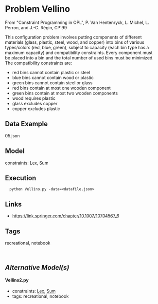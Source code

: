 # Problem Vellino

From "Constraint Programming in OPL", P. Van Hentenryck, L. Michel, L. Perron, and J.-C. Régin, CP'99

This configuration problem involves putting components of different materials (glass, plastic, steel, wood, and copper)
into bins of various types/colors (red, blue, green), subject to capacity (each bin type has a maximum capacity) and compatibility constraints.
Every component must be placed into a bin and the total number of used bins must be minimized.
The compatibility constraints are:
 - red bins cannot contain plastic or steel
 - blue bins cannot contain wood or plastic
 - green bins cannot contain steel or glass
 - red bins contain at most one wooden component
 - green bins contain at most two wooden components
 - wood requires plastic
 - glass excludes copper
 - copper excludes plastic

## Data Example
  05.json

## Model
  constraints: [Lex](http://pycsp.org/documentation/constraints/Lex), [Sum](http://pycsp.org/documentation/constraints/Sum)

## Execution
```
  python Vellino.py -data=<datafile.json>
```

## Links
  - https://link.springer.com/chapter/10.1007/10704567_6

## Tags
  recreational, notebook

<br />

## _Alternative Model(s)_

#### Vellino2.py
 - constraints: [Lex](http://pycsp.org/documentation/constraints/Lex), [Sum](http://pycsp.org/documentation/constraints/Sum)
 - tags: recreational, notebook
